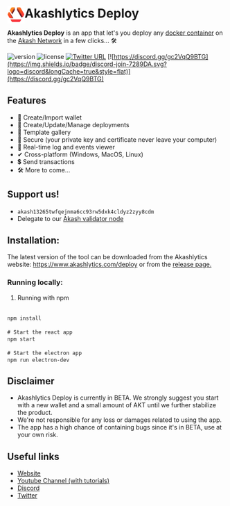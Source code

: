 <div align="left">
  
  <a href="https://aimeos.org/">
    <img src="./public/icons/android-chrome-192x192.png" alt="Akashlytics Deploy logo" title="Akashlytics Deploy" align="left" height="40" />
</a>
  
  # Akashlytics Deploy
 
**Akashlytics Deploy** is an app that let's you deploy any [docker container](https://www.docker.com/) on the [Akash Network](https://akash.network) in a few clicks... 🛠
  
![version](https://img.shields.io/github/stars/Akashlytics/akashlytics-deploy)
![license](https://img.shields.io/github/license/Akashlytics/akashlytics-deploy)
[![Twitter URL](https://img.shields.io/twitter/url/https/twitter.com/bukotsunikki.svg?style=social&label=Follow%20%40akashlytics)](https://twitter.com/akashlytics)
[![https://discord.gg/gc2VqQ9BTG](https://img.shields.io/badge/discord-join-7289DA.svg?logo=discord&longCache=true&style=flat)](https://discord.gg/gc2VqQ9BTG)
  
</div>

## Features

- 👝 Create/Import wallet
- 🚀 Create/Update/Manage deployments
- 🌌 Template gallery
- 🔐 Secure (your private key and certificate never leave your computer)
- 📄 Real-time log and events viewer
- ✔ Cross-platform (Windows, MacOS, Linux)
- 💲 Send transactions
- 🛠 More to come...

## Support us! 
- `akash13265twfqejnma6cc93rw5dxk4cldyz2zyy8cdm`
- Delegate to our [Akash validator node](https://www.mintscan.io/akash/validators/akashvaloper14mt78hz73d9tdwpdvkd59ne9509kxw8yj7qy8f)

##  Installation:

The latest version of the tool can be downloaded from the Akashlytics website:
https://www.akashlytics.com/deploy or from the [release page.](https://github.com/Akashlytics/akashlytics-deploy/releases)

### Running locally:

1. Running with npm

```

npm install

# Start the react app
npm start

# Start the electron app
npm run electron-dev

```

## Disclaimer

- Akashlytics Deploy is currently in BETA. We strongly suggest you start with a new wallet and a small amount of AKT until we further stabilize the product.
- We're not responsible for any loss or damages related to using the app.
- The app has a high chance of containing bugs since it's in BETA, use at your own risk.

## Useful links

- [Website](https://www.akashlytics.com/deploy)
- [Youtube Channel (with tutorials)](https://www.youtube.com/channel/UC1rgl1y8mtcQoa9R_RWO0UA)
- [Discord](https://discord.gg/dsGZzUR4yb)
- [Twitter](https://twitter.com/thereisnomax)
